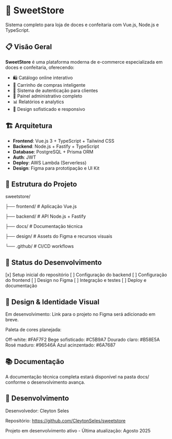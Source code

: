 # 🍰 SweetStore

Sistema completo para loja de doces e confeitaria com Vue.js, Node.js e TypeScript.

## 📋 Visão Geral

**SweetStore** é uma plataforma moderna de e-commerce especializada em doces e confeitaria, oferecendo:

- 🛍️ Catálogo online interativo
- 🛒 Carrinho de compras inteligente
- 👤 Sistema de autenticação para clientes
- 🔧 Painel administrativo completo
- 📊 Relatórios e analytics
- 🎨 Design sofisticado e responsivo

## 🏗️ Arquitetura

- **Frontend**: Vue.js 3 + TypeScript + Tailwind CSS
- **Backend**: Node.js + Fastify + TypeScript
- **Database**: PostgreSQL + Prisma ORM
- **Auth**: JWT
- **Deploy**: AWS Lambda (Serverless)
- **Design**: Figma para prototipação e UI Kit

## 📁 Estrutura do Projeto

sweetstore/

├── frontend/ # Aplicação Vue.js

├── backend/ # API Node.js + Fastify

├── docs/ # Documentação técnica

├── design/ # Assets do Figma e recursos visuais

└── .github/ # CI/CD workflows

## 🚀 Status do Desenvolvimento

[x] Setup inicial do repositório
[ ] Configuração do backend
[ ] Configuração do frontend
[ ] Design no Figma
[ ] Integração e testes
[ ] Deploy e documentação
## 🎨 Design & Identidade Visual

Em desenvolvimento: Link para o projeto no Figma será adicionado em breve.

Paleta de cores planejada:

Off-white: #FAF7F2
Bege sofisticado: #C5B9A7
Dourado claro: #B58E5A
Rosé maduro: #96546A
Azul acinzentado: #6A7687
## 📚 Documentação

A documentação técnica completa estará disponível na pasta docs/ conforme o desenvolvimento avança.

## 👥 Desenvolvimento

Desenvolvedor: Cleyton Seles

Repositório: https://github.com/CleytonSeles/sweetstore

Projeto em desenvolvimento ativo - Última atualização: Agosto 2025